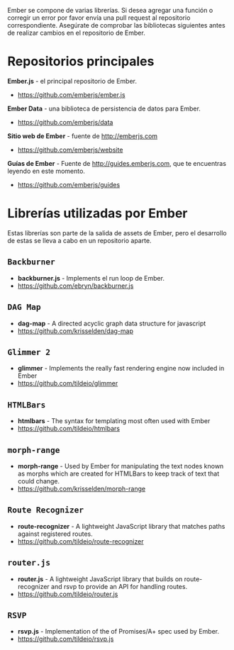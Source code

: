 Ember se compone de varias librerías. Si desea agregar una función o corregir un error por favor envía una pull request al repositorio correspondiente. Asegúrate de comprobar las bibliotecas siguientes antes de realizar cambios en el repositorio de Ember.

# Repositorios principales

**Ember.js** - el principal repositorio de Ember.

* <https://github.com/emberjs/ember.js>

**Ember Data** - una biblioteca de persistencia de datos para Ember.

* <https://github.com/emberjs/data>

**Sitio web de Ember** - fuente de <http://emberjs.com>

* <https://github.com/emberjs/website>

**Guías de Ember** - Fuente de <http://guides.emberjs.com>, que te encuentras leyendo en este momento.

* <https://github.com/emberjs/guides>

# Librerías utilizadas por Ember

Estas librerías son parte de la salida de assets de Ember, pero el desarrollo de estas se lleva a cabo en un repositorio aparte.

## `Backburner`

* **backburner.js** - Implements el run loop de Ember.
* <https://github.com/ebryn/backburner.js>

## `DAG Map`

* **dag-map** - A directed acyclic graph data structure for javascript
* <https://github.com/krisselden/dag-map>

## `Glimmer 2`

* **glimmer** - Implements the really fast rendering engine now included in Ember
* <https://github.com/tildeio/glimmer>

## `HTMLBars`

* **htmlbars** - The syntax for templating most often used with Ember
* <https://github.com/tildeio/htmlbars>

## `morph-range`

* **morph-range** - Used by Ember for manipulating the text nodes known as morphs which are created for HTMLBars to keep track of text that could change.
* <https://github.com/krisselden/morph-range>

## `Route Recognizer`

* **route-recognizer** - A lightweight JavaScript library that matches paths against registered routes.
* <https://github.com/tildeio/route-recognizer>

## `router.js`

* **router.js** - A lightweight JavaScript library that builds on route-recognizer and rsvp to provide an API for handling routes.
* <https://github.com/tildeio/router.js>

## `RSVP`

* **rsvp.js** - Implementation of the of Promises/A+ spec used by Ember.
* <https://github.com/tildeio/rsvp.js>